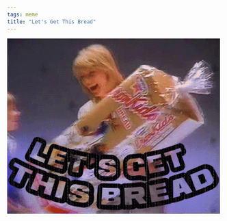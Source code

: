 ```yaml
---
tags: meme
title: "Let's Get This Bread"
---
```


![letsgetthisbread.gif](https://raw.githubusercontent.com/muneer78/muneer78.github.io/master/images/letsgetthisbread.gif)
